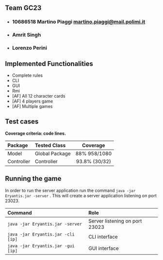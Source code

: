 ## Team GC23

-   ### 10686518 Martino Piaggi martino.piaggi@mail.polimi.it

-   ### Amrit Singh 
    
-   ### Lorenzo Perini 

## Implemented Functionalities

- Complete rules 
- CLI
- GUI
- Rmi
- [AF] All 12 character cards
- [AF] 4 players game
- [AF] Multiple games 


## Test cases

**Coverage criteria: code lines.**

| Package |Tested Class | Coverage |
|:-----------------------|:------------------|:------------------------------------:|
| Model | Global Package | 88% 958/1080 | 
| Controller | Controller | 93.8% (30/32) |


## Running the game

In order to run the server application run the command ``java -jar Eryantis.jar -server`` . This will create a server application listening on port 23023. 

| Command |Role |
|:-----------------------|:------------------|
| ``java -jar Eryantis.jar -server`` | Server listening on port 23023  | 
| ``java -jar Eryantis.jar -cli [ip]`` | CLI interface |
| ``java -jar Eryantis.jar -gui [ip]`` | GUI interface | 

 
